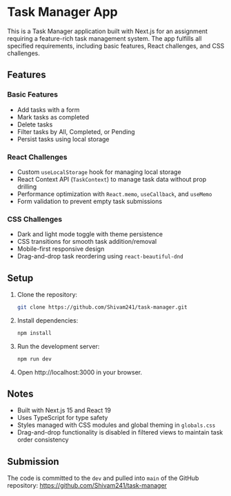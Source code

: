 # Task Manager App

This is a Task Manager application built with Next.js for an assignment requiring a feature-rich task management system. The app fulfills all specified requirements, including basic features, React challenges, and CSS challenges.

## Features

### Basic Features
- Add tasks with a form
- Mark tasks as completed
- Delete tasks
- Filter tasks by All, Completed, or Pending
- Persist tasks using local storage

### React Challenges
- Custom `useLocalStorage` hook for managing local storage
- React Context API (`TaskContext`) to manage task data without prop drilling
- Performance optimization with `React.memo`, `useCallback`, and `useMemo`
- Form validation to prevent empty task submissions

### CSS Challenges
- Dark and light mode toggle with theme persistence
- CSS transitions for smooth task addition/removal
- Mobile-first responsive design
- Drag-and-drop task reordering using `react-beautiful-dnd`

## Setup
1. Clone the repository:
   ```bash
   git clone https://github.com/Shivam241/task-manager.git
   ```
2. Install dependencies:
   ```bash
   npm install
   ```
3. Run the development server:
   ```bash
   npm run dev
   ```
4. Open http://localhost:3000 in your browser.

## Notes
- Built with Next.js 15 and React 19
- Uses TypeScript for type safety
- Styles managed with CSS modules and global theming in `globals.css`
- Drag-and-drop functionality is disabled in filtered views to maintain task order consistency

## Submission
The code is committed to the `dev` and pulled into `main` of the GitHub repository: https://github.com/Shivam241/task-manager